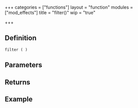 +++
categories = ["functions"]
layout = "function"
modules = ["mod_effects"]
title = "filter()"
wip = "true"

+++

## Definition

    filter ( )

## Parameters

## Returns

## Example

```
```
